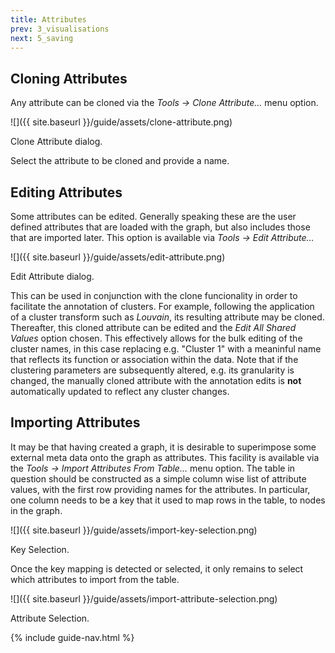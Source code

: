 ```yaml
---
title: Attributes
prev: 3_visualisations
next: 5_saving
---
```


## Cloning Attributes

Any attribute can be cloned via the *Tools → Clone Attribute…* menu option.

![]({{ site.baseurl }}/guide/assets/clone-attribute.png)
<div class="caption">Clone Attribute dialog.</div>

Select the attribute to be cloned and provide a name.

## Editing Attributes

Some attributes can be edited. Generally speaking these are the user defined attributes that are loaded with the graph, but also includes those that are imported later. This option is available via *Tools → Edit Attribute…*

![]({{ site.baseurl }}/guide/assets/edit-attribute.png)
<div class="caption">Edit Attribute dialog.</div>

This can be used in conjunction with the clone funcionality in order to facilitate the annotation of clusters. For example, following the application of a cluster transform such as *Louvain*, its resulting attribute may be cloned. Thereafter, this cloned attribute can be edited and the *Edit All Shared Values* option chosen. This effectively allows for the bulk editing of the cluster names, in this case replacing e.g. "Cluster 1" with a meaninful name that reflects its function or association within the data. Note that if the clustering parameters are subsequently altered, e.g. its granularity is changed, the manually cloned attribute with the annotation edits is **not** automatically updated to reflect any cluster changes.

## Importing Attributes

It may be that having created a graph, it is desirable to superimpose some external meta data onto the graph as attributes. This facility is available via the *Tools → Import Attributes From Table…* menu option. The table in question should be constructed as a simple column wise list of attribute values, with the first row providing names for the attributes. In particular, one column needs to be a key that it used to map rows in the table, to nodes in the graph.

![]({{ site.baseurl }}/guide/assets/import-key-selection.png)
<div class="caption">Key Selection.</div>

Once the key mapping is detected or selected, it only remains to select which attributes to import from the table.

![]({{ site.baseurl }}/guide/assets/import-attribute-selection.png)
<div class="caption">Attribute Selection.</div>

{% include guide-nav.html %}
